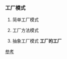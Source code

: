 ### 工厂模式

1. 简单工厂模式


2. 工厂方法模式


3. 抽象工厂模式   __工厂的工厂__


[参考](https://juejin.im/entry/58f5e080b123db2fa2b3c4c6)